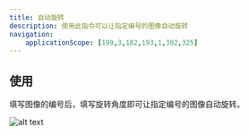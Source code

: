```yaml
---
title: 自动旋转
description: 使用此指令可以让指定编号的图像自动旋转
navigation:
    applicationScope: [199,3,182,193,1,302,325]
---
```


## 使用

填写图像的编号后，填写旋转角度即可让指定编号的图像自动旋转。

![alt text](https://assbak.gcw.wiki/gcw/image/zh_hans/commands/effect/autorotate/image.png)
